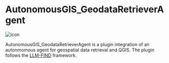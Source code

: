 # AutonomousGIS_GeodataRetrieverAgent

![icon](https://github.com/user-attachments/assets/df1acd8a-808a-4e66-b43b-be03380e304f)

AutonomousGIS_GeodataRetrieverAgent is a plugin integration of an autonmomous agent for geospatial data retrieval and QGIS. The plugin follows the [LLM-FIND](https://github.com/gladcolor/LLM-Find) framework.
